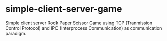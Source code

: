# simple-client-server-game
Simple client server Rock Paper Scissor Game using TCP (Tranmission Control Protocol) and IPC (Interprocess Communication) as communication paradigm.
